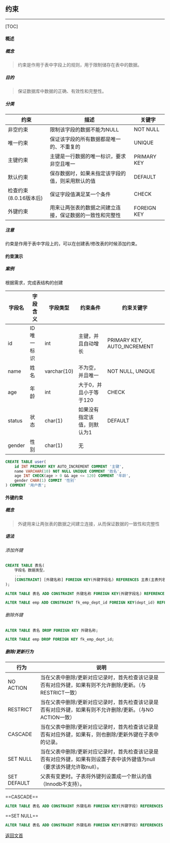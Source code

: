 ## 约束

---



[TOC]

#### 概述

##### 概念

> 约束是作用于表中字段上的规则，用于限制储存在表中的数据。

##### 目的

> 保证数据库中数据的正确、有效性和完整性。

##### 分类

| 约束                   | 描述                                                     | 关键字      |
| ---------------------- | -------------------------------------------------------- | ----------- |
| 非空约束               | 限制该字段的数据不能为NULL                               | NOT NULL    |
| 唯一约束               | 保证该字段的所有数据都是唯一的、不重复的                 | UNIQUE      |
| 主键约束               | 主键是一行数据的唯一标识，要求非空且唯一                 | PRIMARY KEY |
| 默认约束               | 保存数据时，如果未指定该字段的值，则采用默认的值         | DEFAULT     |
| 检查约束(8.0.16版本后) | 保证字段值满足某一个条件                                 | CHECK       |
| 外键约束               | 用来让两张表的数据之间建立连接，保证数据的一致性和完整性 | FOREIGN KEY |

##### 注意

约束是作用于表中字段上的，可以在创建表/修改表的时候添加约束。



#### 约束演示

##### 案例

根据需求，完成表结构的创建

| 字段名 | 字段含义   | 字段类型    | 约束条件                    | 约束关键字                  |
| ------ | ---------- | ----------- | --------------------------- | --------------------------- |
| id     | ID唯一标识 | int         | 主键，并且自动增长          | PRIMARY KEY, AUTO_INCREMENT |
| name   | 姓名       | varchar(10) | 不为空，并且唯一            | NOT NULL, UNIQUE            |
| age    | 年龄       | int         | 大于0，并且小于等于120      | CHECK                       |
| status | 状态       | char(1)     | 如果没有指定该值，则默认为1 | DEFAULT                     |
| gender | 性别       | char(1)     | 无                          |                             |

```sql
CREATE TABLE user(
	id INT PRIMARY KEY AUTO_INCREMENT COMMENT '主键',
    name VARCHAR(10) NOT NULL UNIQUE COMMENT '姓名',
    age INT CHECK(age > 0 && age <= 120) COMMENT '年龄',
    gender CHAR(1) COMMIT '性别'
) COMMENT '用户表';
```

#### 外键约束

##### 概念

> 外键用来让两张表的数据之间建立连接，从而保证数据的一致性和完整性

##### 语法

###### 添加外键

```sql
CREATE TABLE 表名(
	字段名 数据类型，
    ...
    [CONSTRAINT] [外键名称] FOREIGN KEY(外键字段名) REFERENCES 主表(主表列名)
);
```

```sql
ALTER TABLE 表名 ADD CONSTRAINT 外键名称 FOREIGN KEY(外键字段名) REFERENCES 主表(主表列名);
```

```sql
ALTER TABLE emp ADD CONSTRAINT fk_emp_dept_id FOREIGN KEY(dept_id) REFERENCES dept(id);
```

###### 删除外键

```sql
ALTER TABLE 表名 DROP FOREIGN KEY 外键名称;
```

```sql
ALTER TABLE emp DROP FOREIGN KEY fk_emp_dept_id; 
```

##### 删除/更新行为

| 行为        | 说明                                                         |
| ----------- | ------------------------------------------------------------ |
| NO ACTION   | 当在父表中删除/更新对应记录时，首先检查该记录是否有对应外键，如果有则不允许删除/更新。（与RESTRICT一致） |
| RESTRICT    | 当在父表中删除/更新对应记录时，首先检查该记录是否有对应外键，如果有则不允许删除/更新。（与NO ACTION一致） |
| CASCADE     | 当在父表中删除/更新对应记录时，首先检查该记录是否有对应外键，如果有，则也删除/更新外键在子表中的记录。 |
| SET NULL    | 当在父表中删除/更新对应记录时，首先检查该记录是否有对应外键，如果有则设置子表中该外键值为null（要求该外键允许取null）。 |
| SET DEFAULT | 父表有变更时。子表将外键列设置成一个默认的值（Innodb不支持）。 |

==CASCADE==

```sql
ALTER TABLE 表名 ADD CONSTRAINT 外键名称 FOREIGN KEY(外键字段) REFERENCES 主表名(主表字段名) ON UPDATE CASCADE ON DELETE CASCADE; 
```

==SET NULL==

```sql
ALTER TABLE 表名 ADD CONSTRAINT 外键名称 FOREIGN KEY(外键字段) REFERENCES 主表名(主表字段名) ON UPDATE SET NULL ON DELETE SET NULL; 
```



[返回文首](#约束)

